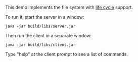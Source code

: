 This demo implements the file system with [life cycle][1] support.

To run it, start the server in a window:

```
java -jar build/libs/server.jar
```

Then run the client in a separate window:

```
java -jar build/libs/client.jar
```

Type "help" at the client prompt to see a list of commands.

[1]: https://doc.zeroc.com/ice/3.7/best-practices/object-life-cycle/object-life-cycle-for-the-file-system-application/implementing-object-life-cycle-in-java
